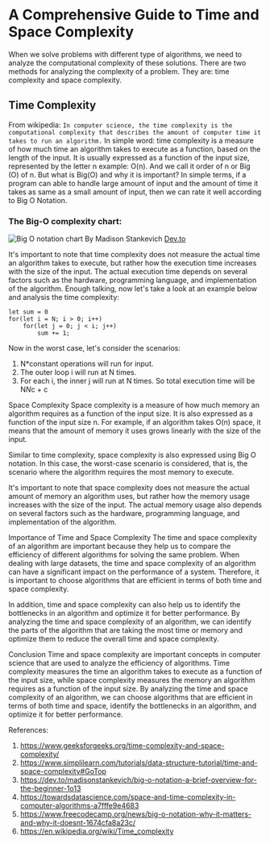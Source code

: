 # A Comprehensive Guide to Time and Space Complexity
When we solve problems with different type of algorithms, we need to analyze the computational complexity of these solutions. There are two methods for analyzing the complexity of a problem. They are: time complexity and space complexity.

## Time Complexity
From wikipedia: `In computer science, the time complexity is the computational complexity that describes the amount of computer time it takes to run an algorithm.` In simple word: time complexity is a measure of how much time an algorithm takes to execute as a function, based on the length of the input. It is usually expressed as a function of the input size, represented by the letter n example: O(n). And we call it order of n or Big (O) of n. But what is Big(O) and why it is important? In simple terms, if a program can able to handle large amount of input and the amount of time it takes as same as a small amount of input, then we can rate it well according to Big O Notation.
### The Big-O complexity chart:
![Big O notation chart](https://thepracticaldev.s3.amazonaws.com/i/1omv0tmikzeaj24z8ps2.jpeg)
By Madison Stankevich [Dev.to](https://dev.to/madisonstankevich/big-o-notation-a-brief-overview-for-the-beginner-1o13)

It's important to note that time complexity does not measure the actual time an algorithm takes to execute, but rather how the execution time increases with the size of the input. The actual execution time depends on several factors such as the hardware, programming language, and implementation of the algorithm. Enough talking, now let's take a look at an example below and analysis the time complexity:
```
let sum = 0
for(let i = N; i > 0; i++)
    for(let j = 0; j < i; j++)
        sum += 1;
```
Now in the worst case, let's consider the scenarios:
1. N*constant operations will run for input.
2. The outer loop i will run at N times.
3. For each i, the inner j will run at N times.
So total execution time will be N*N*c + c

Space Complexity
Space complexity is a measure of how much memory an algorithm requires as a function of the input size. It is also expressed as a function of the input size n. For example, if an algorithm takes O(n) space, it means that the amount of memory it uses grows linearly with the size of the input.

Similar to time complexity, space complexity is also expressed using Big O notation. In this case, the worst-case scenario is considered, that is, the scenario where the algorithm requires the most memory to execute.

It's important to note that space complexity does not measure the actual amount of memory an algorithm uses, but rather how the memory usage increases with the size of the input. The actual memory usage also depends on several factors such as the hardware, programming language, and implementation of the algorithm.

Importance of Time and Space Complexity
The time and space complexity of an algorithm are important because they help us to compare the efficiency of different algorithms for solving the same problem. When dealing with large datasets, the time and space complexity of an algorithm can have a significant impact on the performance of a system. Therefore, it is important to choose algorithms that are efficient in terms of both time and space complexity.

In addition, time and space complexity can also help us to identify the bottlenecks in an algorithm and optimize it for better performance. By analyzing the time and space complexity of an algorithm, we can identify the parts of the algorithm that are taking the most time or memory and optimize them to reduce the overall time and space complexity.

Conclusion
Time and space complexity are important concepts in computer science that are used to analyze the efficiency of algorithms. Time complexity measures the time an algorithm takes to execute as a function of the input size, while space complexity measures the memory an algorithm requires as a function of the input size. By analyzing the time and space complexity of an algorithm, we can choose algorithms that are efficient in terms of both time and space, identify the bottlenecks in an algorithm, and optimize it for better performance.

References:
1. https://www.geeksforgeeks.org/time-complexity-and-space-complexity/
2. https://www.simplilearn.com/tutorials/data-structure-tutorial/time-and-space-complexity#GoTop
3. https://dev.to/madisonstankevich/big-o-notation-a-brief-overview-for-the-beginner-1o13
4. https://towardsdatascience.com/space-and-time-complexity-in-computer-algorithms-a7fffe9e4683
5. https://www.freecodecamp.org/news/big-o-notation-why-it-matters-and-why-it-doesnt-1674cfa8a23c/
6. https://en.wikipedia.org/wiki/Time_complexity